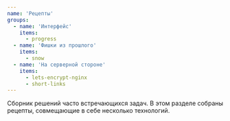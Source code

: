 ```yaml
---
name: 'Рецепты'
groups:
  - name: 'Интерфейс'
    items:
      - progress
  - name: 'Фишки из прошлого'
    items:
      - snow
  - name: 'На серверной стороне'
    items:
      - lets-encrypt-nginx
      - short-links
---
```


Сборник решений часто встречающихся задач. В этом разделе собраны рецепты, совмещающие в себе несколько технологий.
